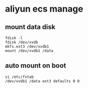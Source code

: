 # aliyun ecs manage

## mount data disk
```
fdisk -l
fdisk /dev/xvdb
mkfs.ext3 /dev/xvdb1
mount /dev/xvdb1 /data
```

## auto mount on boot
```
vi /etc/fstab
/dev/xvdb1 /data ext3 defaults 0 0
```
